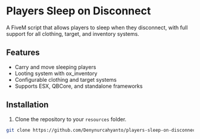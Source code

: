 # Players Sleep on Disconnect

A FiveM script that allows players to sleep when they disconnect, with full support for all clothing, target, and inventory systems.

## Features
- Carry and move sleeping players
- Looting system with ox_inventory
- Configurable clothing and target systems
- Supports ESX, QBCore, and standalone frameworks

## Installation
1. Clone the repository to your `resources` folder.
```bash
git clone https://github.com/Denynurcahyanto/players-sleep-on-disconnect.git
